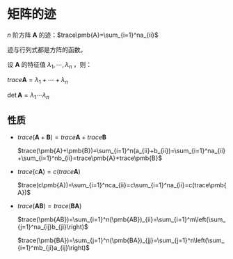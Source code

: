 # 矩阵的迹

$n$ 阶方阵 $\pmb{A}$ 的迹：$trace\pmb{A}=\sum_{i=1}^na_{ii}$

迹与行列式都是方阵的函数。

设 $\pmb{A}$ 的特征值 $\lambda_1,\cdots,\lambda_n$ ，则：

$trace\pmb{A}=\lambda_1+\cdots+\lambda_n$

$\det\pmb{A}=\lambda_1\cdots\lambda_n$

## 性质

- $trace(\pmb{A}+\pmb{B})=trace\pmb{A}+trace\pmb{B}$

  $trace(\pmb{A}+\pmb{B})=\sum_{i=1}^n(a_{ii}+b_{ii})=\sum_{i=1}^na_{ii}+\sum_{i=1}^nb_{ii}=trace\pmb{A}+trace\pmb{B}$

- $trace(c\pmb{A})=c(trace\pmb{A})$

  $trace(c\pmb{A})=\sum_{i=1}^nca_{ii}=c\sum_{i=1}^na_{ii}=c(trace\pmb{A})$

- $trace(\pmb{AB})=trace(\pmb{BA})$

  $trace(\pmb{AB})=\sum_{i=1}^n(\pmb{AB})_{ii}=\sum_{i=1}^m\left(\sum_{j=1}^na_{ij}b_{ji}\right)$

  $trace(\pmb{BA})=\sum_{j=1}^n(\pmb{BA})_{jj}=\sum_{j=1}^n\left(\sum_{i=1}^mb_{ji}a_{ij}\right)$

  